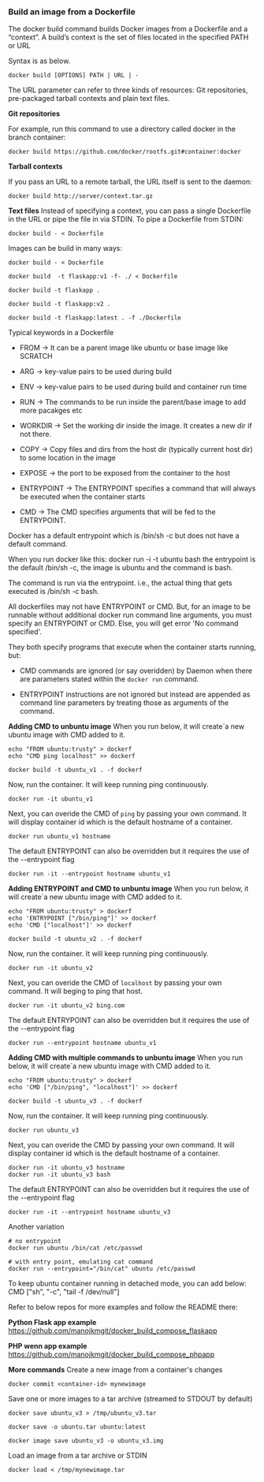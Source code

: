 ### Build an image from a Dockerfile

The docker build command builds Docker images from a Dockerfile and a “context”. A build’s context is the set of files located in the specified PATH or URL

Syntax is as below.
```
docker build [OPTIONS] PATH | URL | -
```

The URL parameter can refer to three kinds of resources: Git repositories, pre-packaged tarball contexts and plain text files.

**Git repositories**

For example, run this command to use a directory called docker in the branch container:
```
docker build https://github.com/docker/rootfs.git#container:docker
```

**Tarball contexts**

If you pass an URL to a remote tarball, the URL itself is sent to the daemon:
```
docker build http://server/context.tar.gz
```
 
**Text files**
Instead of specifying a context, you can pass a single Dockerfile in the URL or pipe the file in via STDIN. To pipe a Dockerfile from STDIN:
```
docker build - < Dockerfile
```

Images can be build in many ways:
```
docker build - < Dockerfile

docker build  -t flaskapp:v1 -f- ./ < Dockerfile

docker build -t flaskapp .

docker build -t flaskapp:v2 .

docker build -t flaskapp:latest . -f ./Dockerfile
```

Typical keywords in a Dockerfile
* FROM -> It can be a parent image like ubuntu or base image like SCRATCH

* ARG -> key-value pairs to be used during build

* ENV -> key-value pairs to be used during build and container run time

* RUN -> The commands to be run inside the parent/base image to add more pacakges etc

* WORKDIR -> Set the working dir inside the image. It creates a new dir if not there.

* COPY -> Copy files and dirs from the host dir (typically current host dir) to some location in the image

* EXPOSE -> the port to be exposed from the container to the host

* ENTRYPOINT -> The ENTRYPOINT specifies a command that will always be executed when the container starts

* CMD -> The CMD specifies arguments that will be fed to the ENTRYPOINT.

Docker has a default entrypoint which is /bin/sh -c but does not have a default command.

When you run docker like this: docker run -i -t ubuntu bash the entrypoint is the default /bin/sh -c, the image is ubuntu and the command is bash.

The command is run via the entrypoint. i.e., the actual thing that gets executed is /bin/sh -c bash.

All dockerfiles may not have ENTRYPOINT or CMD. But, for an image to be runnable without additional docker run command line arguments, you must specify an ENTRYPOINT or CMD. Else, you will get error 'No command specified'.


They both specify programs that execute when the container starts running, but:

- CMD commands are ignored (or say overidden) by Daemon when there are parameters stated within the `docker run` command.

- ENTRYPOINT instructions are not ignored but instead are appended as command line parameters by treating those as arguments of the command.


**Adding CMD to unbuntu image**
When you run below, it will create`a new ubuntu image with CMD added to it.
```
echo "FROM ubuntu:trusty" > dockerf
echo "CMD ping localhost" >> dockerf

docker build -t ubuntu_v1 . -f dockerf
```

Now, run the container. It will keep running ping continuously.
```
docker run -it ubuntu_v1
```

Next, you can overide the CMD of `ping` by passing your own command. It will display container id which is the default hostname of a container.
```
docker run ubuntu_v1 hostname
```

The default ENTRYPOINT can also be overridden but it requires the use of the --entrypoint flag
```
docker run -it --entrypoint hostname ubuntu_v1
```

**Adding ENTRYPOINT and CMD to unbuntu image**
When you run below, it will create`a new ubuntu image with CMD added to it.
```
echo "FROM ubuntu:trusty" > dockerf
echo 'ENTRYPOINT ["/bin/ping"]' >> dockerf
echo 'CMD ["localhost"]' >> dockerf

docker build -t ubuntu_v2 . -f dockerf
```

Now, run the container. It will keep running ping continuously.
```
docker run -it ubuntu_v2
```

Next, you can overide the CMD of `localhost` by passing your own command. It will beging to ping that host.
```
docker run -it ubuntu_v2 bing.com
```

The default ENTRYPOINT can also be overridden but it requires the use of the --entrypoint flag
```
docker run --entrypoint hostname ubuntu_v1
```

**Adding CMD with multiple commands to unbuntu image**
When you run below, it will create`a new ubuntu image with CMD added to it.
```
echo "FROM ubuntu:trusty" > dockerf
echo 'CMD ["/bin/ping", "localhost"]' >> dockerf

docker build -t ubuntu_v3 . -f dockerf
```

Now, run the container. It will keep running ping continuously.
```
docker run ubuntu_v3
```

Next, you can overide the CMD by passing your own command. It will display container id which is the default hostname of a container.
```
docker run -it ubuntu_v3 hostname
docker run -it ubuntu_v3 bash
```

The default ENTRYPOINT can also be overridden but it requires the use of the --entrypoint flag
```
docker run -it --entrypoint hostname ubuntu_v3
```

Another variation
```
# no entrypoint
docker run ubuntu /bin/cat /etc/passwd

# with entry point, emulating cat command
docker run --entrypoint="/bin/cat" ubuntu /etc/passwd
```

To keep ubuntu container running in detached mode, you can add below:
CMD ["sh", "-c", "tail -f /dev/null"]


Refer to below repos for more examples and follow the README there:

**Python Flask app example**
https://github.com/manojkmgit/docker_build_compose_flaskapp

**PHP wenn app example**
https://github.com/manojkmgit/docker_build_compose_phpapp


**More commands**
Create a new image from a container's changes
```
docker commit <container-id> mynewimage
```

Save one or more images to a tar archive (streamed to STDOUT by default)
```
docker save ubuntu_v3 > /tmp/ubuntu_v3.tar

docker save -o ubuntu.tar ubuntu:latest

docker image save ubuntu_v3 -o ubuntu_v3.img
```

Load an image from a tar archive or STDIN
```
docker load < /tmp/mynewimage.tar
```
